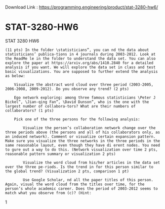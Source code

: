 Download Link : https://programming.engineering/product/stat-3280-hw6/

# STAT-3280-HW6
STAT 3280 HW6


    (11 pts) In the folder \statisticians”, you can nd the data about statisticians’ publica-tions in 4 journals during 2003-2012. Look at the ReadMe le in the folder to understand the data set. You can also explore the paper at https://arxiv.org/abs/1410.2840 for a detailed analysis if you want. We will explore the data set in class and test basic visualizations. You are supposed to further extend the analysis as below:

        Visualize the abstract word cloud over three period (2003-2005, 2006-2008, 2009-2012). Do you observe any trend? (2 pts)

        Ego network exploring: among three famous statisticians \Peter J Bickel”, \Jian-qing Fan”, \David Dunson”, who is the one with the largest number of collabora-tors? What are their numbers of collaborators? (1 pts)

        Pick one of the three persons for the following analysis:

            Visualize the person’s collaboration network change over the three periods above (the persons and all of his collaborators only, as an induced network). Comment or visualize certain expansion pattern. Make sure you visualize the three networks in the three periods in the same reasonable layout, even though they have di erent nodes. You need to gure out a way to do this. (Network visualization over time 2 pts, reasonable pattern summary or visualization 2 pts)

            Visualize the word cloud from his/her articles in the data set over the three pe-riods. Is the trend in for this person similar to the global trend? (Visualization 2 pts, comparison 1 pt)

            Use Google Scholar, nd all the paper titles of this person. Again, visual the word cloud from the titles over time, for the person’s whole academic career. Does the period of 2003-2012 seems to match what you observe from (c)? (Hint:

1
